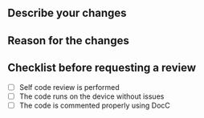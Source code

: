 ## Describe your changes

## Reason for the changes

## Checklist before requesting a review
- [ ] Self code review is performed
- [ ] The code runs on the device without issues
- [ ] The code is commented properly using DocC
